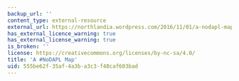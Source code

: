 ```yaml
---
backup_url: ''
content_type: external-resource
external_url: https://northlandia.wordpress.com/2016/11/01/a-nodapl-map/
has_external_licence_warning: true
has_external_license_warning: true
is_broken: ''
license: https://creativecommons.org/licenses/by-nc-sa/4.0/
title: 'A #NoDAPL Map'
uid: 555be62f-35af-4a3b-a3c3-f48caf603bad
---
```

